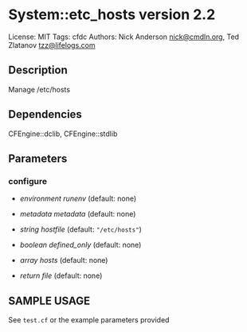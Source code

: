# System::etc_hosts version 2.2

License: MIT
Tags: cfdc
Authors: Nick Anderson <nick@cmdln.org>, Ted Zlatanov <tzz@lifelogs.com>

## Description
Manage /etc/hosts

## Dependencies
CFEngine::dclib, CFEngine::stdlib

## Parameters
### configure
* _environment_ *runenv* (default: none)

* _metadata_ *metadata* (default: none)

* _string_ *hostfile* (default: `"/etc/hosts"`)

* _boolean_ *defined_only* (default: none)

* _array_ *hosts* (default: none)

* _return_ *file* (default: none)


## SAMPLE USAGE
See `test.cf` or the example parameters provided

